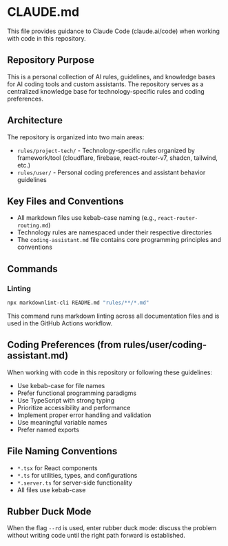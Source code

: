 # CLAUDE.md

This file provides guidance to Claude Code (claude.ai/code) when working with code in this repository.

## Repository Purpose

This is a personal collection of AI rules, guidelines, and knowledge bases for AI coding tools and custom assistants. The repository serves as a centralized knowledge base for technology-specific rules and coding preferences.

## Architecture

The repository is organized into two main areas:

- `rules/project-tech/` - Technology-specific rules organized by framework/tool (cloudflare, firebase, react-router-v7, shadcn, tailwind, etc.)
- `rules/user/` - Personal coding preferences and assistant behavior guidelines

## Key Files and Conventions

- All markdown files use kebab-case naming (e.g., `react-router-routing.md`)
- Technology rules are namespaced under their respective directories
- The `coding-assistant.md` file contains core programming principles and conventions

## Commands

### Linting
```bash
npx markdownlint-cli README.md "rules/**/*.md"
```

This command runs markdown linting across all documentation files and is used in the GitHub Actions workflow.

## Coding Preferences (from rules/user/coding-assistant.md)

When working with code in this repository or following these guidelines:

- Use kebab-case for file names
- Prefer functional programming paradigms
- Use TypeScript with strong typing
- Prioritize accessibility and performance
- Implement proper error handling and validation
- Use meaningful variable names
- Prefer named exports

## File Naming Conventions

- `*.tsx` for React components
- `*.ts` for utilities, types, and configurations  
- `*.server.ts` for server-side functionality
- All files use kebab-case

## Rubber Duck Mode

When the flag `--rd` is used, enter rubber duck mode: discuss the problem without writing code until the right path forward is established.